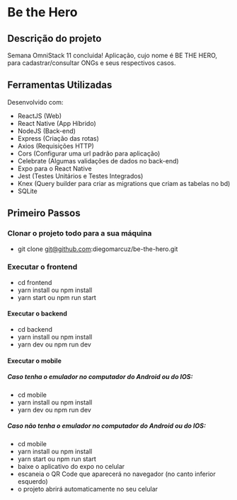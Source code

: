 # Be the Hero

## Descrição do projeto

Semana OmniStack 11 concluida!
Aplicação, cujo nome é BE THE HERO, para cadastrar/consultar ONGs e seus respectivos casos.

## Ferramentas Utilizadas
Desenvolvido com: 
- ReactJS (Web)
- React Native (App Híbrido)
- NodeJS (Back-end)
- Express (Criação das rotas)
- Axios (Requisições HTTP)
- Cors (Configurar uma url padrão para aplicação)
- Celebrate (Algumas validações de dados no back-end)
- Expo para o React Native
- Jest (Testes Unitários e Testes Integrados)
- Knex (Query builder para criar as migrations que criam as tabelas no bd)
- SQLite

## Primeiro Passos

### Clonar o projeto todo para a sua máquina
- git clone git@github.com:diegomarcuz/be-the-hero.git


### Executar o frontend 
- cd frontend
- yarn install ou npm install
- yarn start ou npm run start


#### Executar o backend 
- cd backend
- yarn install ou npm install
- yarn dev ou npm run dev


#### Executar o mobile
 #####  Caso tenha o emulador no computador do Android ou do IOS:
- cd mobile
- yarn install ou npm install
- yarn dev ou npm run dev

 #####  Caso não tenha o emulador no computador do Android ou do IOS:
- cd mobile
- yarn install ou npm install
- yarn start ou npm run start
- baixe o aplicativo do expo no celular
- escaneia o QR Code que aparecerá no navegador (no canto inferior esquerdo)
- o projeto abrirá automaticamente no seu celular

